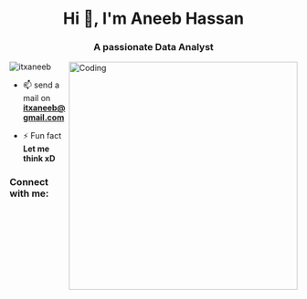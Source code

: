 <h1 align="center">Hi 👋, I'm Aneeb Hassan</h1>
<h3 align="center">A passionate Data Analyst</h3>
<img align="right" alt="Coding" width="400" src="https://t4.ftcdn.net/jpg/03/13/40/45/360_F_313404541_e9YZ3pht6oEEkMXuhxTboqXA2B2ShNnC.jpg">

<p align="left"> <img src="https://komarev.com/ghpvc/?username=itxaneeb&label=Profile%20views&color=0e75b6&style=flat" alt="itxaneeb" /> </p>

- 📫 send a mail on **itxaneeb@gmail.com**

- ⚡ Fun fact **Let me think xD**

<h3 align="left">Connect with me:</h3>
<p align="left">
</p>

